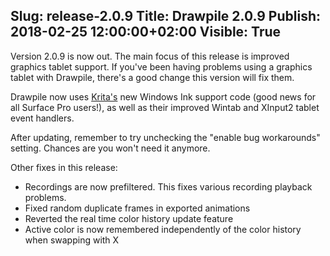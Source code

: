 Slug: release-2.0.9
Title: Drawpile 2.0.9
Publish: 2018-02-25 12:00:00+02:00
Visible: True
---
Version 2.0.9 is now out. The main focus of this release is improved graphics tablet support.
If you've been having problems using a graphics tablet with Drawpile, there's a good change
this version will fix them.

Drawpile now uses [Krita's](https://krita.org/) new Windows Ink support code (good news for
all Surface Pro users!), as well as their improved Wintab and XInput2 tablet event handlers.

After updating, remember to try unchecking the "enable bug workarounds" setting. Chances are
you won't need it anymore.

Other fixes in this release:

 * Recordings are now prefiltered. This fixes various recording playback problems.
 * Fixed random duplicate frames in exported animations
 * Reverted the real time color history update feature
 * Active color is now remembered independently of the color history when swapping with X

